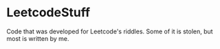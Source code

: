 # LeetcodeStuff
Code that was developed for Leetcode's riddles. Some of it is stolen, but most is written by me.
